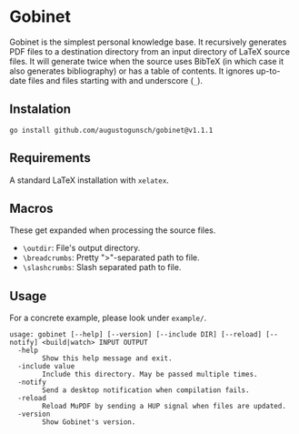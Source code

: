 # Gobinet
Gobinet is the simplest personal knowledge base. It recursively generates PDF
files to a destination directory from an input directory of LaTeX source files.
It will generate twice when the source uses BibTeX (in which case it also
generates bibliography) or has a table of contents. It ignores up-to-date
files and files starting with and underscore (`_`).

## Instalation
```
go install github.com/augustogunsch/gobinet@v1.1.1
```

## Requirements
A standard LaTeX installation with `xelatex`.

## Macros
These get expanded when processing the source files.
 - `\outdir`: File's output directory.
 - `\breadcrumbs`: Pretty ">"-separated path to file.
 - `\slashcrumbs`: Slash separated path to file.

## Usage
For a concrete example, please look under `example/`.
```
usage: gobinet [--help] [--version] [--include DIR] [--reload] [--notify] <build|watch> INPUT OUTPUT
  -help
    	Show this help message and exit.
  -include value
    	Include this directory. May be passed multiple times.
  -notify
    	Send a desktop notification when compilation fails.
  -reload
    	Reload MuPDF by sending a HUP signal when files are updated.
  -version
    	Show Gobinet's version.
```
